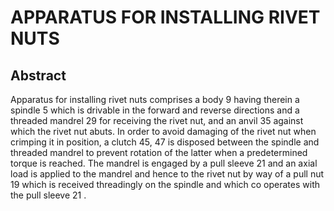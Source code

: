 # APPARATUS FOR INSTALLING RIVET NUTS

## Abstract
Apparatus for installing rivet nuts comprises a body 9 having therein a spindle 5 which is drivable in the forward and reverse directions and a threaded mandrel 29 for receiving the rivet nut, and an anvil 35 against which the rivet nut abuts. In order to avoid damaging of the rivet nut when crimping it in position, a clutch 45, 47 is disposed between the spindle and threaded mandrel to prevent rotation of the latter when a predetermined torque is reached. The mandrel is engaged by a pull sleeve 21 and an axial load is applied to the mandrel and hence to the rivet nut by way of a pull nut 19 which is received threadingly on the spindle and which co operates with the pull sleeve 21 .